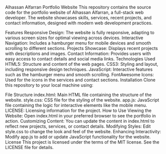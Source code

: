 Alhassan Alfarran Portfolio Website
This repository contains the source code for the portfolio website of Alhassan Alfarran, a full-stack web developer. The website showcases skills, services, recent projects, and contact information, designed with modern web development practices.

Features
Responsive Design: The website is fully responsive, adapting to various screen sizes for optimal viewing across devices.
Interactive Navigation: Includes a hamburger menu for mobile devices and smooth scrolling to different sections.
Projects Showcase: Displays recent projects with descriptions and images.
Contact Information: Provides users with easy access to contact details and social media links.
Technologies Used
HTML5: Structure and content of the web pages.
CSS3: Styling and layout, including responsive design techniques.
JavaScript: Interactive features such as the hamburger menu and smooth scrolling.
FontAwesome Icons: Used for the icons in the services and contact sections.
Installation
Clone this repository to your local machine using:



File Structure
index.html: Main HTML file containing the structure of the website.
style.css: CSS file for the styling of the website.
app.js: JavaScript file containing the logic for interactive elements like the mobile menu.
LICENSE: Licensing information for the project.
How to Use
Viewing the Website: Open index.html in your preferred browser to see the portfolio in action.
Customizing Content: You can update the content in index.html to reflect new projects, services, or contact details.
Modifying Styles: Edit style.css to change the look and feel of the website.
Enhancing Interactivity: Modify app.js to add or update JavaScript functionality for the website.
License
This project is licensed under the terms of the MIT license. See the LICENSE file for details.

